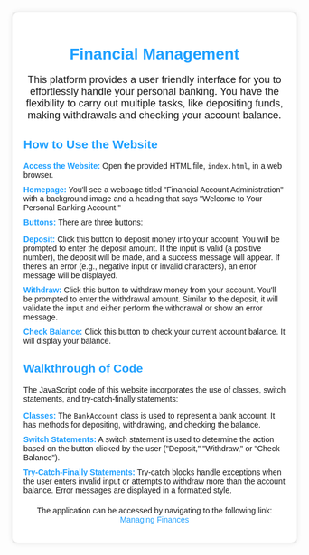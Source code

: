 <!DOCTYPE html>
<html lang="en">
<body>
    <div style="font-family: Arial, sans-serif; background-color: #f0f0f0; margin: 0; padding: 0;">
        <div style="max-width: 800px; margin: 0 auto; padding: 20px; background-color: #fff; box-shadow: 0 0 10px rgba(0, 0, 0, 0.1); border-radius: 10px;">
            <h1 style="color: #1fa0ff; text-align: center;">Financial Management</h1>
            <p style="font-size: 18px; text-align: center;">This platform provides a user friendly interface for you to effortlessly handle your personal banking. You have the flexibility to carry out multiple tasks, like depositing funds, making withdrawals and checking your account balance.</p>
            <h2 style="color: #1fa0ff;">How to Use the Website</h2>
            <ul style="list-style: none; padding: 0;">
                <li style="margin-bottom: 10px;"><strong style="color: #1fa0ff;">Access the Website:</strong> Open the provided HTML file, <code>index.html</code>, in a web browser.</li>
                <li style="margin-bottom: 10px;"><strong style="color: #1fa0ff;">Homepage:</strong> You'll see a webpage titled "Financial Account Administration" with a background image and a heading that says "Welcome to Your Personal Banking Account."</li>
                <li style="margin-bottom: 10px;"><strong style="color: #1fa0ff;">Buttons:</strong> There are three buttons:</li>
                <ul style="list-style: none; padding: 0;">
                    <li style="margin-bottom: 10px;"><strong style="color: #1fa0ff;">Deposit:</strong> Click this button to deposit money into your account. You will be prompted to enter the deposit amount. If the input is valid (a positive number), the deposit will be made, and a success message will appear. If there's an error (e.g., negative input or invalid characters), an error message will be displayed.</li>
                    <li style="margin-bottom: 10px;"><strong style="color: #1fa0ff;">Withdraw:</strong> Click this button to withdraw money from your account. You'll be prompted to enter the withdrawal amount. Similar to the deposit, it will validate the input and either perform the withdrawal or show an error message.</li>
                    <li style="margin-bottom: 10px;"><strong style="color: #1fa0ff;">Check Balance:</strong> Click this button to check your current account balance. It will display your balance.</li>
                </ul>
            </ul>
            <h2 style="color: #1fa0ff;">Walkthrough of Code</h2>
            <p>The JavaScript code of this website incorporates the use of classes, switch statements, and try-catch-finally statements:</p>
            <ul style="list-style: none; padding: 0;">
                <li style="margin-bottom: 10px;"><strong style="color: #1fa0ff;">Classes:</strong> The <code>BankAccount</code> class is used to represent a bank account. It has methods for depositing, withdrawing, and checking the balance.</li>
                <li style="margin-bottom: 10px;"><strong style="color: #1fa0ff;">Switch Statements:</strong> A switch statement is used to determine the action based on the button clicked by the user ("Deposit," "Withdraw," or "Check Balance").</li>
                <li style="margin-bottom: 10px;"><strong style="color: #1fa0ff;">Try-Catch-Finally Statements:</strong> Try-catch blocks handle exceptions when the user enters invalid input or attempts to withdraw more than the account balance. Error messages are displayed in a formatted style.</li>
            </ul>
            <!-- Link to your website -->
            <p style="text-align: center; margin-top: 20px;">
    The application can be accessed by navigating to the following link:
                <br>
   <a href="https://finance-cfc9e.web.app" style="color: #1fa0ff; text-decoration: none;">Managing Finances</a>
</p>
     </div>
    </div>
</body>
</html>
